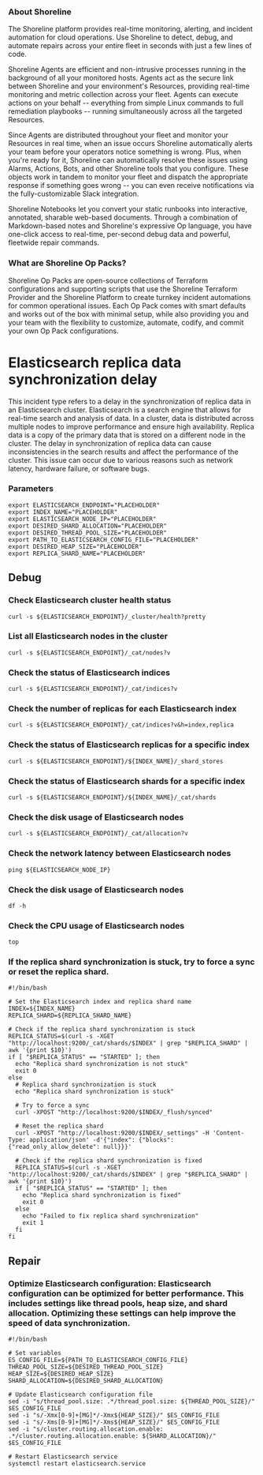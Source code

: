 
### About Shoreline
The Shoreline platform provides real-time monitoring, alerting, and incident automation for cloud operations. Use Shoreline to detect, debug, and automate repairs across your entire fleet in seconds with just a few lines of code.

Shoreline Agents are efficient and non-intrusive processes running in the background of all your monitored hosts. Agents act as the secure link between Shoreline and your environment's Resources, providing real-time monitoring and metric collection across your fleet. Agents can execute actions on your behalf -- everything from simple Linux commands to full remediation playbooks -- running simultaneously across all the targeted Resources.

Since Agents are distributed throughout your fleet and monitor your Resources in real time, when an issue occurs Shoreline automatically alerts your team before your operators notice something is wrong. Plus, when you're ready for it, Shoreline can automatically resolve these issues using Alarms, Actions, Bots, and other Shoreline tools that you configure. These objects work in tandem to monitor your fleet and dispatch the appropriate response if something goes wrong -- you can even receive notifications via the fully-customizable Slack integration.

Shoreline Notebooks let you convert your static runbooks into interactive, annotated, sharable web-based documents. Through a combination of Markdown-based notes and Shoreline's expressive Op language, you have one-click access to real-time, per-second debug data and powerful, fleetwide repair commands.

### What are Shoreline Op Packs?
Shoreline Op Packs are open-source collections of Terraform configurations and supporting scripts that use the Shoreline Terraform Provider and the Shoreline Platform to create turnkey incident automations for common operational issues. Each Op Pack comes with smart defaults and works out of the box with minimal setup, while also providing you and your team with the flexibility to customize, automate, codify, and commit your own Op Pack configurations.

# Elasticsearch replica data synchronization delay

This incident type refers to a delay in the synchronization of replica data in an Elasticsearch cluster. Elasticsearch is a search engine that allows for real-time search and analysis of data. In a cluster, data is distributed across multiple nodes to improve performance and ensure high availability. Replica data is a copy of the primary data that is stored on a different node in the cluster. The delay in synchronization of replica data can cause inconsistencies in the search results and affect the performance of the cluster. This issue can occur due to various reasons such as network latency, hardware failure, or software bugs.

### Parameters

```shell
export ELASTICSEARCH_ENDPOINT="PLACEHOLDER"
export INDEX_NAME="PLACEHOLDER"
export ELASTICSEARCH_NODE_IP="PLACEHOLDER"
export DESIRED_SHARD_ALLOCATION="PLACEHOLDER"
export DESIRED_THREAD_POOL_SIZE="PLACEHOLDER"
export PATH_TO_ELASTICSEARCH_CONFIG_FILE="PLACEHOLDER"
export DESIRED_HEAP_SIZE="PLACEHOLDER"
export REPLICA_SHARD_NAME="PLACEHOLDER"
```

## Debug

### Check Elasticsearch cluster health status

```shell
curl -s ${ELASTICSEARCH_ENDPOINT}/_cluster/health?pretty
```

### List all Elasticsearch nodes in the cluster

```shell
curl -s ${ELASTICSEARCH_ENDPOINT}/_cat/nodes?v
```

### Check the status of Elasticsearch indices

```shell
curl -s ${ELASTICSEARCH_ENDPOINT}/_cat/indices?v
```

### Check the number of replicas for each Elasticsearch index

```shell
curl -s ${ELASTICSEARCH_ENDPOINT}/_cat/indices?v&h=index,replica
```

### Check the status of Elasticsearch replicas for a specific index

```shell
curl -s ${ELASTICSEARCH_ENDPOINT}/${INDEX_NAME}/_shard_stores
```

### Check the status of Elasticsearch shards for a specific index

```shell
curl -s ${ELASTICSEARCH_ENDPOINT}/${INDEX_NAME}/_cat/shards
```

### Check the disk usage of Elasticsearch nodes

```shell
curl -s ${ELASTICSEARCH_ENDPOINT}/_cat/allocation?v
```

### Check the network latency between Elasticsearch nodes

```shell
ping ${ELASTICSEARCH_NODE_IP}
```

### Check the disk usage of Elasticsearch nodes

```shell
df -h
```

### Check the CPU usage of Elasticsearch nodes

```shell
top
```

### If the replica shard synchronization is stuck, try to force a sync or reset the replica shard.


```shell
#!/bin/bash

# Set the Elasticsearch index and replica shard name
INDEX=${INDEX_NAME}
REPLICA_SHARD=${REPLICA_SHARD_NAME}

# Check if the replica shard synchronization is stuck
REPLICA_STATUS=$(curl -s -XGET "http://localhost:9200/_cat/shards/$INDEX" | grep "$REPLICA_SHARD" | awk '{print $10}')
if [ "$REPLICA_STATUS" == "STARTED" ]; then
  echo "Replica shard synchronization is not stuck"
  exit 0
else
  # Replica shard synchronization is stuck
  echo "Replica shard synchronization is stuck"

  # Try to force a sync
  curl -XPOST "http://localhost:9200/$INDEX/_flush/synced"

  # Reset the replica shard
  curl -XPOST "http://localhost:9200/$INDEX/_settings" -H 'Content-Type: application/json' -d'{"index": {"blocks": {"read_only_allow_delete": null}}}'

  # Check if the replica shard synchronization is fixed
  REPLICA_STATUS=$(curl -s -XGET "http://localhost:9200/_cat/shards/$INDEX" | grep "$REPLICA_SHARD" | awk '{print $10}')
  if [ "$REPLICA_STATUS" == "STARTED" ]; then
    echo "Replica shard synchronization is fixed"
    exit 0
  else
    echo "Failed to fix replica shard synchronization"
    exit 1
  fi
fi
```

## Repair

### Optimize Elasticsearch configuration: Elasticsearch configuration can be optimized for better performance. This includes settings like thread pools, heap size, and shard allocation. Optimizing these settings can help improve the speed of data synchronization.

```shell
#!/bin/bash

# Set variables
ES_CONFIG_FILE=${PATH_TO_ELASTICSEARCH_CONFIG_FILE}
THREAD_POOL_SIZE=${DESIRED_THREAD_POOL_SIZE}
HEAP_SIZE=${DESIRED_HEAP_SIZE}
SHARD_ALLOCATION=${DESIRED_SHARD_ALLOCATION}

# Update Elasticsearch configuration file
sed -i "s/thread_pool.size: .*/thread_pool.size: ${THREAD_POOL_SIZE}/" $ES_CONFIG_FILE
sed -i "s/-Xmx[0-9]+[MG]*/-Xmx${HEAP_SIZE}/" $ES_CONFIG_FILE
sed -i "s/-Xms[0-9]+[MG]*/-Xms${HEAP_SIZE}/" $ES_CONFIG_FILE
sed -i "s/cluster.routing.allocation.enable: .*/cluster.routing.allocation.enable: ${SHARD_ALLOCATION}/" $ES_CONFIG_FILE

# Restart Elasticsearch service
systemctl restart elasticsearch.service
```